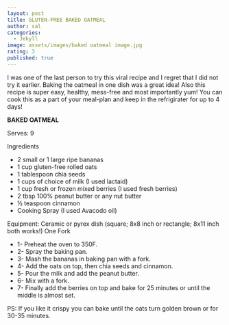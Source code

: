 ```yaml
---
layout: post
title: GLUTEN-FREE BAKED OATMEAL
author: sal
categories:
  - Jekyll
image: assets/images/baked oatmeal image.jpg
rating: 3
published: true
---
```


I was one of the last person to try this viral recipe and I regret that I did not try it earlier. Baking the oatmeal in one dish was a great idea! Also this recipe is super easy, healthy, mess-free and most importantly yum! You can cook this as a part of your meal-plan and keep in the refrigirater for up to 4 days!


**BAKED OATMEAL**

Serves: 9 

Ingredients
 
- 2 small or 1 large ripe bananas
- 1 cup gluten-free rolled oats 
- 1 tablespoon chia seeds 
- 1 cups of choice of milk (I used lactaid)
- 1 cup fresh or frozen mixed berries (I used fresh berries)
- 2 tbsp 100% peanut butter or any nut butter
- ½ teaspoon cinnamon
- Cooking Spray (I used Avacodo oil)

Equipment:
Ceramic or pyrex dish (square; 8x8 inch or rectangle; 8x11 inch both works!)
One Fork

-  1- Preheat the oven to 350F.
-  2- Spray the baking pan.
-  3- Mash the bananas in baking pan with a fork. 
-  4- Add the oats on top, then chia seeds and cinnamon.
-  5- Pour the milk and add the peanut butter.
-  6- Mix with a fork.
-  7- Finally add the berries on top and bake for 25 minutes or until the middle is almost set.



PS: If you like it crispy you can bake until the oats turn golden brown or for 30-35 minutes.
